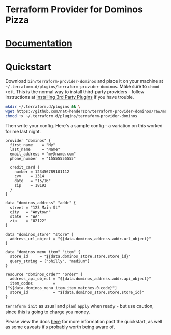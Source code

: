 Terraform Provider for Dominos Pizza
==================

# [Documentation](https://nat-henderson.github.io/terraform-provider-dominos/)

# Quickstart

Download `bin/terraform-provider-dominos` and place it on your machine at `~/.terraform.d/plugins/terraform-provider-dominos`.  Make sure to `chmod +x` it.  This is the normal way to install third-party providers - follow instructions at [Installing 3rd Party Plugins](https://www.terraform.io/docs/configuration/providers.html#third-party-plugins) if you have trouble.

```sh
mkdir ~/.terraform.d/plugins && \
wget https://github.com/nat-henderson/terraform-provider-dominos/raw/master/bin/terraform-provider-dominos -O ~/.terraform.d/plugins/terraform-provider-dominos && \
chmod +x ~/.terraform.d/plugins/terraform-provider-dominos
```

Then write your config.  Here's a sample config - a variation on this worked for me last night.

```hcl
provider "dominos" {
  first_name    = "My"
  last_name     = "Name"
  email_address = "my@name.com"
  phone_number  = "15555555555"

  credit_card {
    number = 123456789101112
    cvv    = 1314
    date   = "15/16"
    zip    = 18192
  }
}

data "dominos_address" "addr" {
  street = "123 Main St"
  city   = "Anytown"
  state  = "WA"
  zip    = "02122"
}

data "dominos_store" "store" {
  address_url_object = "${data.dominos_address.addr.url_object}"
}

data "dominos_menu_item" "item" {
  store_id     = "${data.dominos_store.store.store_id}"
  query_string = ["philly", "medium"]
}

resource "dominos_order" "order" {
  address_api_object = "${data.dominos_address.addr.api_object}"
  item_codes         = ["${data.dominos_menu_item.item.matches.0.code}"]
  store_id           = "${data.dominos_store.store.store_id}"
}
```


`terraform init` as usual and `plan`!  `apply` when ready - but use caution, since this is going to charge you money.

Please view the docs [here](https://nat-henderson.github.io/terraform-provider-dominos/) for more information past the quickstart, as well as some caveats it's probably worth being aware of.
